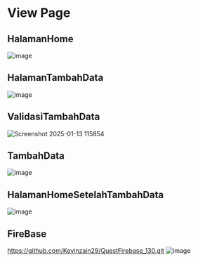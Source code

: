 <h1>View Page</h1>
<h2>HalamanHome</h2>

![image](https://github.com/user-attachments/assets/70ac76e2-5b74-4aab-b1a8-17e887e5520c)
<h2>HalamanTambahData</h2>

![image](https://github.com/user-attachments/assets/ee034699-2bef-42bc-9d38-15d504be070e)
<h2>ValidasiTambahData</h2>

![Screenshot 2025-01-13 115854](https://github.com/user-attachments/assets/e3c66dcc-b5b2-4ef0-9269-f1b10f195db9)
<h2>TambahData</h2>

![image](https://github.com/user-attachments/assets/745fc95d-d4ea-43ab-bf2b-d8e592f85f6e)
<h2>HalamanHomeSetelahTambahData</h2>

![image](https://github.com/user-attachments/assets/411518b5-4688-4bec-afb6-f011b93361d7)
<h2>FireBase</h2>

https://github.com/Kevinzain29/QuestFirebase_130.git
![image](https://github.com/user-attachments/assets/4d12280d-200f-40e1-b4d3-f0929700e710)





